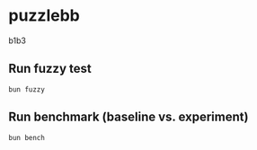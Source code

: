 # puzzlebb

b1b3

## Run fuzzy test

```
bun fuzzy
```

## Run benchmark (baseline vs. experiment)

```
bun bench
```
